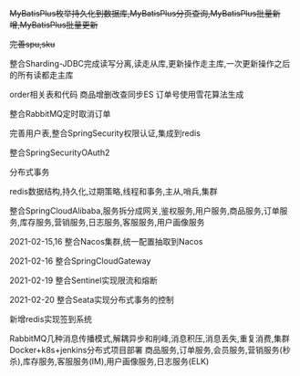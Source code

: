 
~~MyBatisPlus枚举持久化到数据库,MyBatisPlus分页查询,MyBatisPlus批量新增,MyBatisPlus批量更新~~

~~完善spu,sku~~

整合Sharding-JDBC完成读写分离,读走从库,更新操作走主库,一次更新操作之后的所有读都走主库

order相关表和代码
商品增删改查同步ES
订单号使用雪花算法生成

整合RabbitMQ定时取消订单

完善用户表,整合SpringSecurity权限认证,集成到redis

整合SpringSecurityOAuth2

分布式事务

redis数据结构,持久化,过期策略,线程和事务,主从,哨兵,集群

整合SpringCloudAlibaba,服务拆分成网关,鉴权服务,用户服务,商品服务,订单服务,库存服务,营销服务,日志服务,客服服务,用户画像服务

2021-02-15,16
整合Nacos集群,统一配置抽取到Nacos

2021-02-16
整合SpringCloudGateway

2021-02-19
整合Sentinel实现限流和熔断

2021-02-20
整合Seata实现分布式事务的控制

新增redis实现签到系统

RabbitMQ几种消息传播模式,解耦异步和削峰,消息积压,消息丢失,重复消费,集群
Docker+k8s+jenkins分布式项目部署
商品服务,订单服务,会员服务,营销服务(秒杀),库存服务,客服服务(IM),用户画像服务,日志服务(ELK)



